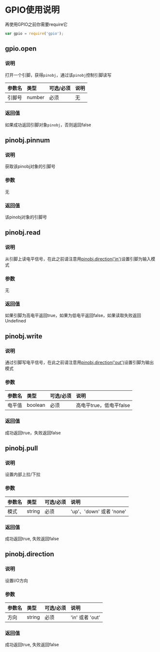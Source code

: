 # GPIO使用说明

再使用GPIO之前你需要require它

```js
var gpio = require('gpio');
```

## 

## gpio.open

### 说明

打开一个引脚，获得`pinobj`，通过该`pinobj`控制引脚读写

| 参数名 | 类型 | 可选/必须 | 说明 |
| :--- | :--- | :--- | :--- |
| 引脚号 | number | 必须 | 无 |

### 返回值

如果成功返回引脚对象`pinobj`，否则返回false

## 

## pinobj.pinnum

### 说明

获取该pinobj对象的引脚号

### 参数

无

### 返回值

该pinobj对象的引脚号

## 

## pinobj.read

### 说明

从引脚上读电平信号，在此之前请注意用[pinobj.direction\('in'\)](#pinobjdirection)设置引脚为输入模式

### 参数

无

### 返回值

如果引脚为高电平返回true，如果为低电平返回false，如果读取失败返回Undefined

## 

## pinobj.write

### 说明

通过引脚写电平信号，在此之前请注意用[pinobj.direction\('out'\)](#pinobjdirection)设置引脚为输出模式

### 参数

| 参数名 | 类型 | 可选/必须 | 说明 |
| :--- | :--- | :--- | :--- |
| 电平值 | boolean | 必须 | 高电平true，低电平false |

### 返回值

成功返回true，失败返回false

## 

## pinobj.pull

### 说明

设置内部上拉/下拉

### 参数

| 参数名 | 类型 | 可选/必须 | 说明 |
| :--- | :--- | :--- | :--- |
| 模式 | string | 必须 | 'up'、'down' 或者 'none' |

### 返回值

成功返回true, 失败返回false

## 

## pinobj.direction

### 说明

设置I/O方向

### 参数

| 参数名 | 类型 | 可选/必须 | 说明 |
| :--- | :--- | :--- | :--- |
| 方向 | string | 必须 | 'in' 或者 'out' |

### 返回值

成功返回true, 失败返回false

